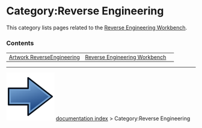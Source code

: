 # Category:Reverse Engineering
This category lists pages related to the [Reverse Engineering Workbench](Reverse_Engineering_Workbench.md).

### Contents

|     |     |     |
| --- | --- | --- |
| [Artwork ReverseEngineering](Artwork_ReverseEngineering.md) | [Reverse Engineering Workbench](Reverse_Engineering_Workbench.md) |



---
![](images/Button_right.svg) [documentation index](../README.md) > Category:Reverse Engineering
